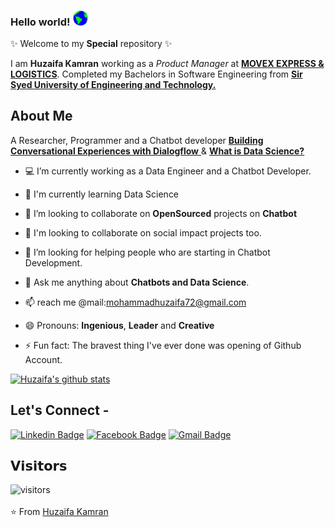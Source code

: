### Hello world!&nbsp;<img src="https://github.com/Huzaifakamran/Huzaifakamran/blob/main/Assests/Earth.gif" width="24px"> 
✨ Welcome to my **Special** repository ✨

I am **Huzaifa Kamran** working as a *Product Manager* at <a href="http://www.movexpk.com/"> <b>MOVEX EXPRESS & LOGISTICS</b></a>. Completed my Bachelors in Software Engineering from <a href="https://ssuet.edu.pk/"> <b>Sir Syed University of Engineering and Technology.</b></a>

## About Me

A Researcher, Programmer and a Chatbot developer 
<a href="https://coursera.org/share/e7196321591efaab87065c76b7b215ca"><b>Building Conversational Experiences with Dialogflow</b> </a> & 
<a href="https://coursera.org/share/952e6907fee0a77d72fef28841974e20"><b>What is Data Science?</b></a>


- 💻 I’m currently working as a Data Engineer and a Chatbot Developer.

- 🌱 I'm currently learning Data Science

- 🔭 I’m looking to collaborate on **OpenSourced** projects on **Chatbot**

- 👯 I'm looking to collaborate on social impact projects too.

- 🤔 I’m looking for helping people who are starting in Chatbot Development.

- 💬 Ask me anything about **Chatbots and Data Science**.

- 📫 reach me @mail:mohammadhuzaifa72@gmail.com

- 😄 Pronouns: **Ingenious**, **Leader** and **Creative**

- ⚡ Fun fact: The bravest thing I've ever done was opening of Github Account.

[![Huzaifa's github stats](https://github-readme-stats.vercel.app/api?username=HuzaifaKamran)](https://github.com/Huzaifakamran/github-readme-stats)

## Let's Connect -

[![Linkedin Badge](https://img.shields.io/badge/-huzaifakamran-blue?style=flat-square&logo=Linkedin&logoColor=white&link=https://www.linkedin.com/in/huzaifakamran/)](https://www.linkedin.com/in/huzaifakamran/)   [![Facebook Badge](https://img.shields.io/badge/-m.huzaifakamran-03a57a?style=flat-square&labelColor=FFFFFF&logo=Facebook&link=https://facebook.com/m.huzaifakamran)](https://facebook.com/m.huzaifakamran)   [![Gmail Badge](https://img.shields.io/badge/-mohammadhuzaifa72@gmail.com-c14438?style=flat-square&logo=Gmail&logoColor=white&link=mailto:mohammadhuzaifa72@gmail.com)](mailto:mohammadhuzaifa72@gmail.com)

## 𝗩𝗶𝘀𝗶𝘁𝗼𝗿𝘀

![visitors](https://mustafaali96-visitor-badge.glitch.me/badge?page_id=mustafaali96/mustafaali96)
<br><br>
⭐ From [Huzaifa Kamran](https://github.com/HuzaifaKamran)
